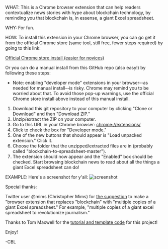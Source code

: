WHAT: 
This is a Chrome browser extension that can help readers contextualize news stories with hype about blockchain technology, by reminding you that blockchain is, in essense, a giant Excel spreadsheet.

WHY:
For fun.

HOW:
To install this extension in your Chrome browser, you can go get it from the official Chrome store (same tool, still free, fewer steps required) by going to this link:

[Official Chrome store install (easier for novices)](https://chrome.google.com/webstore/detail/replace-blockchain-with-s/johdgapbhomlhcflancninpeafocpopn?hl=en-US&gl=US)

Or you can do a manual install from this GitHub repo (also easy!) by following these steps:

* Note: enabling "developer mode" extensions in your browser--as needed for manual install--is risky. Chrome may remind you to be worried about that. To avoid those pop-up warnings, use the official Chrome store install above instead of this manual install.

1. Download this git repository to your computer by clicking "Clone or Download" and then "Download ZIP." 
2. Unzip/extract the ZIP on your computer.
3. Go to this URL in your Chrome browser: [chrome://extensions/](chrome://extensions/)
4. Click to check the box for "Developer mode."
5. One of the new buttons that should appear is "Load unpacked extension." Click it. 
6. Choose the folder that the unzipped/extracted files are in (probably called "blockchain-to-spreadsheet-master").
7. The extension should now appear and the "Enabled" box should be checked. Start browsing blockchain news to read about all the things a giant Excel spreadsheet can do!

EXAMPLE:
Here's a screenshot for y'all:
![screenshot](https://user-images.githubusercontent.com/22127496/36832800-dde60102-1ce1-11e8-9559-4c4d93456376.png)

Special thanks:

Twitter user @mims (Christopher Mims) for [the suggestion](https://twitter.com/mims/status/968967786130300928) to make a "browser extension that replaces "blockchain" with "multiple copies of a giant Excel spreadsheet." For example, "multiple copies of a giant excel spreadsheet to revolutionize journalism." 

Thanks to Tom Maxwell for the [tutorial and template code](https://9to5google.com/2015/06/14/how-to-make-a-chrome-extensions/) for this project! 

Enjoy!

-CBL
